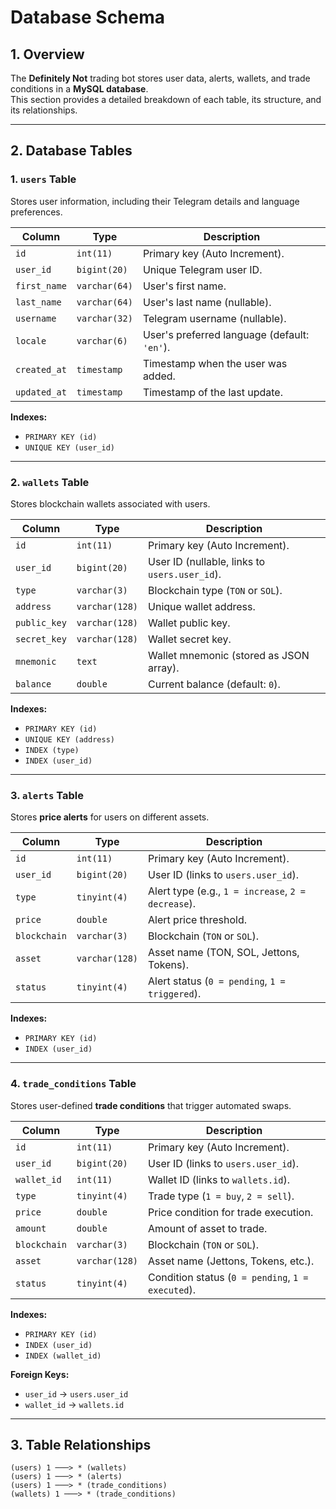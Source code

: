 # Database Schema  

## 1. Overview  
The **Definitely Not** trading bot stores user data, alerts, wallets, and trade conditions in a **MySQL database**.  
This section provides a detailed breakdown of each table, its structure, and its relationships.

---

## 2. Database Tables  

### **1. `users` Table**  
Stores user information, including their Telegram details and language preferences.  

| Column       | Type             | Description                                      |
|-------------|----------------|--------------------------------------------------|
| `id`        | `int(11)`       | Primary key (Auto Increment).                    |
| `user_id`   | `bigint(20)`    | Unique Telegram user ID.                         |
| `first_name`| `varchar(64)`   | User's first name.                              |
| `last_name` | `varchar(64)`   | User's last name (nullable).                     |
| `username`  | `varchar(32)`   | Telegram username (nullable).                    |
| `locale`    | `varchar(6)`    | User's preferred language (default: `'en'`).    |
| `created_at`| `timestamp`     | Timestamp when the user was added.               |
| `updated_at`| `timestamp`     | Timestamp of the last update.                    |

**Indexes:**
- `PRIMARY KEY (id)`
- `UNIQUE KEY (user_id)`

---

### **2. `wallets` Table**  
Stores blockchain wallets associated with users.  

| Column       | Type             | Description                                      |
|-------------|----------------|--------------------------------------------------|
| `id`        | `int(11)`       | Primary key (Auto Increment).                    |
| `user_id`   | `bigint(20)`    | User ID (nullable, links to `users.user_id`).    |
| `type`      | `varchar(3)`    | Blockchain type (`TON` or `SOL`).                |
| `address`   | `varchar(128)`  | Unique wallet address.                           |
| `public_key`| `varchar(128)`  | Wallet public key.                               |
| `secret_key`| `varchar(128)`  | Wallet secret key.                               |
| `mnemonic`  | `text`          | Wallet mnemonic (stored as JSON array).         |
| `balance`   | `double`        | Current balance (default: `0`).                  |

**Indexes:**
- `PRIMARY KEY (id)`
- `UNIQUE KEY (address)`
- `INDEX (type)`
- `INDEX (user_id)`

---

### **3. `alerts` Table**  
Stores **price alerts** for users on different assets.  

| Column       | Type             | Description                                      |
|-------------|----------------|--------------------------------------------------|
| `id`        | `int(11)`       | Primary key (Auto Increment).                    |
| `user_id`   | `bigint(20)`    | User ID (links to `users.user_id`).              |
| `type`      | `tinyint(4)`    | Alert type (e.g., `1 = increase`, `2 = decrease`). |
| `price`     | `double`        | Alert price threshold.                          |
| `blockchain`| `varchar(3)`    | Blockchain (`TON` or `SOL`).                     |
| `asset`     | `varchar(128)`  | Asset name (TON, SOL, Jettons, Tokens).         |
| `status`    | `tinyint(4)`    | Alert status (`0 = pending`, `1 = triggered`).  |

**Indexes:**
- `PRIMARY KEY (id)`
- `INDEX (user_id)`

---

### **4. `trade_conditions` Table**  
Stores user-defined **trade conditions** that trigger automated swaps.  

| Column       | Type             | Description                                      |
|-------------|----------------|--------------------------------------------------|
| `id`        | `int(11)`       | Primary key (Auto Increment).                    |
| `user_id`   | `bigint(20)`    | User ID (links to `users.user_id`).              |
| `wallet_id` | `int(11)`       | Wallet ID (links to `wallets.id`).               |
| `type`      | `tinyint(4)`    | Trade type (`1 = buy`, `2 = sell`).             |
| `price`     | `double`        | Price condition for trade execution.           |
| `amount`    | `double`        | Amount of asset to trade.                       |
| `blockchain`| `varchar(3)`    | Blockchain (`TON` or `SOL`).                     |
| `asset`     | `varchar(128)`  | Asset name (Jettons, Tokens, etc.).             |
| `status`    | `tinyint(4)`    | Condition status (`0 = pending`, `1 = executed`). |

**Indexes:**
- `PRIMARY KEY (id)`
- `INDEX (user_id)`
- `INDEX (wallet_id)`

**Foreign Keys:**
- `user_id` → `users.user_id`
- `wallet_id` → `wallets.id`

---

## 3. Table Relationships  

```plaintext
(users) 1 ───> * (wallets)
(users) 1 ───> * (alerts)
(users) 1 ───> * (trade_conditions)
(wallets) 1 ───> * (trade_conditions)

